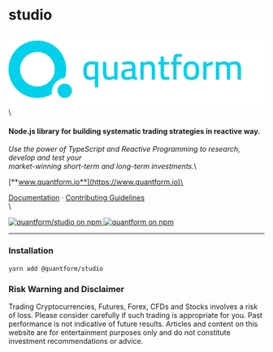 # studio

![quantform-logo](https://raw.githubusercontent.com/quantform/quantform/main/quantform.svg)\


#### Node.js library for building systematic trading strategies in reactive way.

_Use the power of TypeScript and Reactive Programming to research, develop and test your_\
_market-winning short-term and long-term investments._\


[**www.quantform.io**](https://www.quantform.io)\


[Documentation](https://developer.quantform.io/) · [Contributing Guidelines](CONTRIBUTING.md)\
\


[![quantform/studio on npm](https://img.shields.io/npm/v/@quantform/studio.svg?logo=npm\&logoColor=fff\&label=@quantform/studio\&color=03D1EB) ](https://www.npmjs.com/package/@quantform/studio)  [![quantform on npm](https://img.shields.io/badge/license-MIT-blue.svg)](LICENSE.md)

***

### Installation

```
yarn add @quantform/studio
```

### Risk Warning and Disclaimer

Trading Cryptocurrencies, Futures, Forex, CFDs and Stocks involves a risk of loss. Please consider carefully if such trading is appropriate for you. Past performance is not indicative of future results. Articles and content on this website are for entertainment purposes only and do not constitute investment recommendations or advice.
